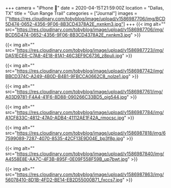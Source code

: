 +++
camera = "iPhone 📱"
date = 2020-04-15T21:59:00Z
location = "Dallas, TX"
title = "Gun Range Trail"
categories = ["Journal"]
images = ["https://res.cloudinary.com/tobyblog/image/upload/v1586987706/img/BCD5D474-0652-4356-9F06-8B3CD4378A2E_nxnkm3.jpg"]
+++
{{< img alt="" src="https://res.cloudinary.com/tobyblog/image/upload/v1586987706/img/BCD5D474-0652-4356-9F06-8B3CD4378A2E_nxnkm3.jpg" >}}
<!--more-->

{{< img alt="" src="https://res.cloudinary.com/tobyblog/image/upload/v1586987723/img/DA51ECE6-C7A8-4E18-81A1-46C3EF9C6736_z8puli.jpg" >}}

{{< img alt="" src="https://res.cloudinary.com/tobyblog/image/upload/v1586987742/img/BBCD374C-A249-4B0D-B4B1-9FBCCA0662C8_nolze1.jpg" >}}

{{< img alt="" src="https://res.cloudinary.com/tobyblog/image/upload/v1586987761/img/A03D9781-F4A4-41F6-8D88-090266C33BD5_oig544.jpg" >}}

{{< img alt="" src="https://res.cloudinary.com/tobyblog/image/upload/v1586987784/img/A1CF833C-4812-47A0-ADB4-41112AE1F42A_rmocsc.jpg" >}}

{{< img alt="" src="https://res.cloudinary.com/tobyblog/image/upload/v1586987818/img/67599089-7287-4070-8535-42CF13E9D04E_bp3f8p.jpg" >}}

{{< img alt="" src="https://res.cloudinary.com/tobyblog/image/upload/v1586987840/img/A4558E8E-AA7C-4F3B-895F-0E09F558F59B_up7bwt.jpg" >}}

{{< img alt="" src="https://res.cloudinary.com/tobyblog/image/upload/v1586987863/img/56078410-8D1B-4FD2-BE14-EB2D55000B71_fxccs7.jpg" >}}
